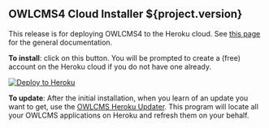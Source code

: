 ## OWLCMS4 Cloud Installer ${project.version}

This release is for deploying OWLCMS4 to the Heroku cloud.  See [this page](https://${env.REPO_OWNER}.github.io/${env.O_REPO_NAME}/#/index) for the general documentation.

**To install**: click on this button.  You will be prompted to create a (free) account on the Heroku cloud if you do not have one already.

[![Deploy to Heroku](https://www.herokucdn.com/deploy/button.png)](https://heroku.com/deploy?template=https://github.com/${env.REPO_OWNER}/${env.H_REPO_NAME}/tree/${project.version})

**To update**: After the initial installation, when you learn of an update you want to get, use the [OWLCMS Heroku Updater](https://github.com/owlcms/owlcms4-heroku-updater).  This program will locate all your OWLCMS applications on Heroku and refresh them on your behalf.